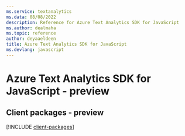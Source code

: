 ```yaml
---
ms.service: textanalytics
ms.data: 08/08/2022
description: Reference for Azure Text Analytics SDK for JavaScript
ms.author: dealmaha
ms.topic: reference
author: deyaaeldeen
title: Azure Text Analytics SDK for JavaScript
ms.devlang: javascript
---
```

# Azure Text Analytics SDK for JavaScript - preview

## Client packages - preview
[!INCLUDE [client-packages](text-analytics-client-index.md)]